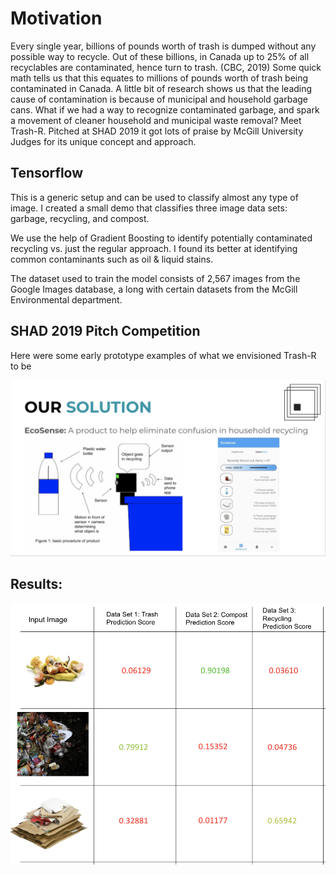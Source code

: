 # Motivation
Every single year, billions of pounds worth of trash is dumped without any possible way to recycle.
Out of these billions, in Canada up to 25% of all recyclables are contaminated, hence turn to trash. (CBC, 2019)
Some quick math tells us that this equates to millions of pounds worth of trash being contaminated in Canada.
A little bit of research shows us that the leading cause of contamination is because of municipal and household garbage cans.
What if we had a way to recognize contaminated garbage, and spark a movement of cleaner household and municipal waste removal?
Meet Trash-R. Pitched at SHAD 2019 it got lots of praise by McGill University Judges for its unique concept and approach.

## Tensorflow
This is a generic setup and can be used to classify almost any type of image. I created a small demo that classifies three image data sets: garbage, recycling, and compost.

We use the help of Gradient Boosting to identify potentially contaminated recycling vs. just the regular approach. I found its better at identifying common contaminants such as oil & liquid stains.

The dataset used to train the model consists of 2,567 images from the Google Images database, a long with certain datasets from the McGill Environmental department.

## SHAD 2019 Pitch Competition
Here were some early prototype examples of what we envisioned Trash-R to be

![](ShadPitch.png)

## Results:
![](results3set.png)

